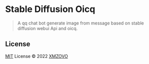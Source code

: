 # Stable Diffusion Oicq

> A qq chat bot generate image from message based on stable diffusion webui Api and oicq.

## License

[MIT](./LICENSE) License © 2022 [XMZOVO](https://github.com/XMZOVO)
